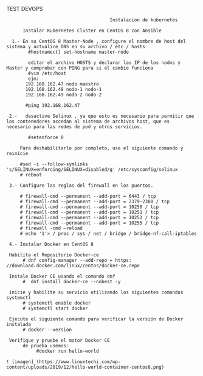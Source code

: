 TEST DEVOPS

                                          Instalacion de kubernetes
                                          
          Instalar Kubernetes Cluster en CentOS 8 con Ansible
      
      1.- En su CentOS 8 Master-Node , configure el nombre de host del sistema y actualice DNS en su archivo / etc / hosts 
            #hostnamectl set-hostname master-node
            
            editar el archivo HOSTS y declarar las IP de los nodos y Master y comprobar con PING para si el cambio funciona
            #vim /etc/host
            ejm:
           192.168.162.47 nodo maestro
           192.168.162.48 nodo-1 nodo-1
           192.168.162.49 nodo-2 nodo-2
           
           #ping 192.168.162.47
           
     2.-   desactive Selinux , ya que esto es necesario para permitir que los contenedores accedan al sistema de archivos host, que es              necesario para las redes de pod y otros servicios.
     
            #setenforce 0
           
         Para deshabilitarlo por completo, use el siguiente comando y reinicie
         
         #sed -i --follow-symlinks 's/SELINUX=enforcing/SELINUX=disabled/g' /etc/sysconfig/selinux
         # reboot
         
     3.- Configure las reglas del firewall en los puertos.
     
         # firewall-cmd --permanent --add-port = 6443 / tcp 
         # firewall-cmd --permanent --add-port = 2379-2380 / tcp 
         # firewall-cmd --permanent --add-port = 10250 / tcp 
         # firewall-cmd --permanent --add-port = 10251 / tcp 
         # firewall-cmd --permanent --add-port = 10252 / tcp 
         # firewall-cmd --permanent --add-port = 10255 / tcp 
         # firewall -cmd –reload 
         # echo '1'> / proc / sys / net / bridge / bridge-nf-call-iptables
     
     4.- Instalar Docker en CentOS 8
     
     Habilita el Repositorio Docker-ce
          # dnf config-manager --add-repo = https: //download.docker.com/linux/centos/docker-ce.repo
          
     Instale Docker CE usando el comando dnf
          #  dnf install docker-ce --nobest -y
          
     inicie y habilite su servicio utilizando los siguientes comandos systemctl
          # systemctl enable docker
          # systemctl start docker
          
     Ejecute el siguiente comando para verificar la versión de Docker instalada
          # docker --version 
          
     Verifique y pruebe el motor Docker CE
          de prueba usemos: 
               #docker run hello-world
               
    ! [imagen]_(https://www.linuxtechi.com/wp-content/uploads/2019/12/hello-world-container-centos8.png)
     
    
       
       
         
  
     
            
           
           
            
            
      
